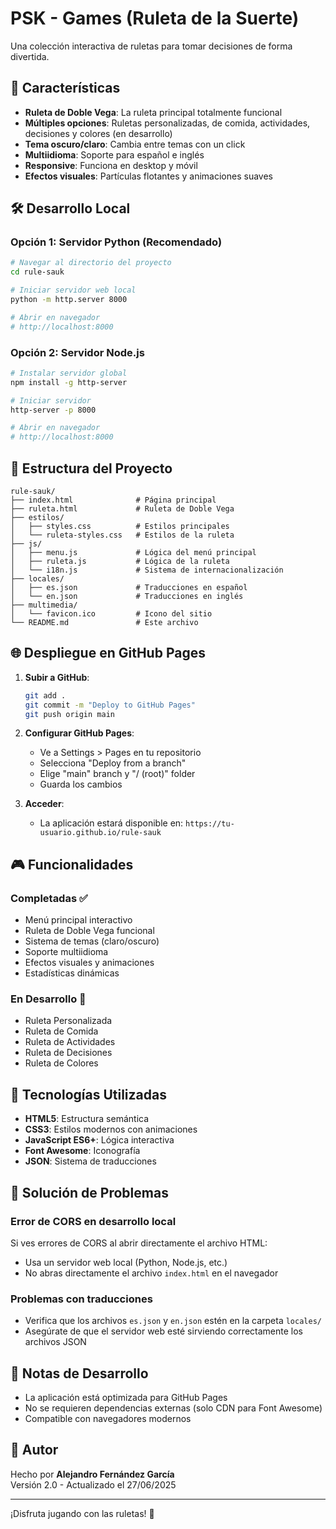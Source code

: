 # PSK - Games (Ruleta de la Suerte)

Una colección interactiva de ruletas para tomar decisiones de forma divertida.

## 🚀 Características

- **Ruleta de Doble Vega**: La ruleta principal totalmente funcional
- **Múltiples opciones**: Ruletas personalizadas, de comida, actividades, decisiones y colores (en desarrollo)
- **Tema oscuro/claro**: Cambia entre temas con un click
- **Multiidioma**: Soporte para español e inglés
- **Responsive**: Funciona en desktop y móvil
- **Efectos visuales**: Partículas flotantes y animaciones suaves

## 🛠 Desarrollo Local

### Opción 1: Servidor Python (Recomendado)
```bash
# Navegar al directorio del proyecto
cd rule-sauk

# Iniciar servidor web local
python -m http.server 8000

# Abrir en navegador
# http://localhost:8000
```

### Opción 2: Servidor Node.js
```bash
# Instalar servidor global
npm install -g http-server

# Iniciar servidor
http-server -p 8000

# Abrir en navegador
# http://localhost:8000
```

## 📁 Estructura del Proyecto

```
rule-sauk/
├── index.html              # Página principal
├── ruleta.html             # Ruleta de Doble Vega
├── estilos/
│   ├── styles.css          # Estilos principales
│   └── ruleta-styles.css   # Estilos de la ruleta
├── js/
│   ├── menu.js             # Lógica del menú principal
│   ├── ruleta.js           # Lógica de la ruleta
│   └── i18n.js             # Sistema de internacionalización
├── locales/
│   ├── es.json             # Traducciones en español
│   └── en.json             # Traducciones en inglés
├── multimedia/
│   └── favicon.ico         # Icono del sitio
└── README.md               # Este archivo
```

## 🌐 Despliegue en GitHub Pages

1. **Subir a GitHub**:
   ```bash
   git add .
   git commit -m "Deploy to GitHub Pages"
   git push origin main
   ```

2. **Configurar GitHub Pages**:
   - Ve a Settings > Pages en tu repositorio
   - Selecciona "Deploy from a branch"
   - Elige "main" branch y "/ (root)" folder
   - Guarda los cambios

3. **Acceder**:
   - La aplicación estará disponible en: `https://tu-usuario.github.io/rule-sauk`

## 🎮 Funcionalidades

### Completadas ✅
- Menú principal interactivo
- Ruleta de Doble Vega funcional
- Sistema de temas (claro/oscuro)
- Soporte multiidioma
- Efectos visuales y animaciones
- Estadísticas dinámicas

### En Desarrollo 🚧
- Ruleta Personalizada
- Ruleta de Comida
- Ruleta de Actividades
- Ruleta de Decisiones
- Ruleta de Colores

## 🔧 Tecnologías Utilizadas

- **HTML5**: Estructura semántica
- **CSS3**: Estilos modernos con animaciones
- **JavaScript ES6+**: Lógica interactiva
- **Font Awesome**: Iconografía
- **JSON**: Sistema de traducciones

## 🐛 Solución de Problemas

### Error de CORS en desarrollo local
Si ves errores de CORS al abrir directamente el archivo HTML:
- Usa un servidor web local (Python, Node.js, etc.)
- No abras directamente el archivo `index.html` en el navegador

### Problemas con traducciones
- Verifica que los archivos `es.json` y `en.json` estén en la carpeta `locales/`
- Asegúrate de que el servidor web esté sirviendo correctamente los archivos JSON

## 📝 Notas de Desarrollo

- La aplicación está optimizada para GitHub Pages
- No se requieren dependencias externas (solo CDN para Font Awesome)
- Compatible con navegadores modernos

## 👤 Autor

Hecho por **Alejandro Fernández García**  
Versión 2.0 - Actualizado el 27/06/2025

---

¡Disfruta jugando con las ruletas! 🎲
